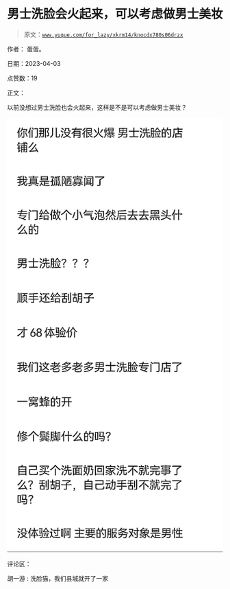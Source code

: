# 男士洗脸会火起来，可以考虑做男士美妆

> 原文：[`www.yuque.com/for_lazy/xkrm14/knocdx780s06drzx`](https://www.yuque.com/for_lazy/xkrm14/knocdx780s06drzx)

作者： 蛋蛋。

日期：2023-04-03

点赞数：19

正文：

以前没想过男士洗脸也会火起来，这样是不是可以考虑做男士美妆？

![](img/c0ecc250a7b424f9a7120f1e21497d83.png)

评论区：

胡一游 : 洗脸猫，我们县城就开了一家



